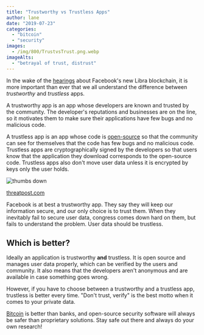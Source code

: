 ```yaml
---
title: "Trustworthy vs Trustless Apps"
author: lane
date: "2019-07-23"
categories: 
  - "bitcoin"
  - "security"
images:
  - /img/800/TrustvsTrust.png.webp
imageAlts:
  - "betrayal of trust, distrust"
---
```


In the wake of the [hearings](https://www.youtube.com/watch?v=h4aPp3wGufY) about Facebook's new Libra blockchain, it is more important than ever that we all understand the difference between _trustworthy_ and _trustless_ apps.

A trustworthy app is an app whose developers are known and trusted by the community. The developer's reputations and businesses are on the line, so it motivates them to make sure their applications have few bugs and no malicious code.

A trustless app is an app whose code is [open-source](/cryptography/is-open-source-cryptography-really-secure/?utm_source=rss&utm_medium=rss&utm_campaign=is-open-source-cryptography-really-secure) so that the community can see for themselves that the code has few bugs and no malicious code. Trustless apps are cryptographically signed by the developers so that users know that the application they download corresponds to the open-source code. Trustless apps also don't move user data unless it is encrypted by keys only the user holds.

![thumbs down](/img/800/Facebook_Thumb_Down-e1525184112308.jpg)

[threatpost.com](https://threatpost.com/experts-call-facebooks-latest-controversy-a-social-media-breach-of-trust/130572/)

Facebook is at best a trustworthy app. They say they will keep our information secure, and our only choice is to trust them. When they inevitably fail to secure user data, congress comes down hard on them, but fails to understand the problem. User data should be trustless.

## Which is better?

Ideally an application is trustworthy **and** trustless. It is open source and manages user data properly, which can be verified by the users and community. It also means that the developers aren't anonymous and are available in case something goes wrong.

However, if you have to choose between a trustworthy and a trustless app, trustless is better every time. "Don't trust, verify" is the best motto when it comes to your private data.

[Bitcoin](https://bitcoin.org) is better than banks, and open-source security software will always be safer than proprietary solutions. Stay safe out there and always do your own research!
